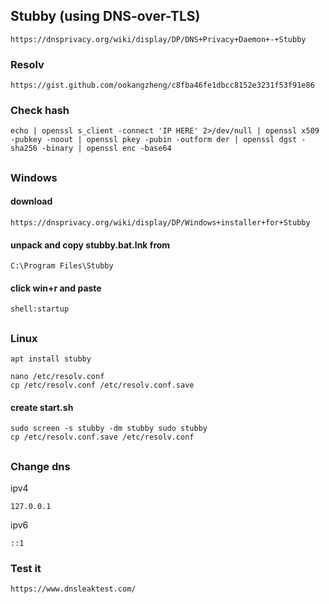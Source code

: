 ## Stubby (using DNS-over-TLS)

```
https://dnsprivacy.org/wiki/display/DP/DNS+Privacy+Daemon+-+Stubby
```

### Resolv

```
https://gist.github.com/ookangzheng/c8fba46fe1dbcc8152e3231f53f91e86
```

### Check hash

```
echo | openssl s_client -connect 'IP HERE' 2>/dev/null | openssl x509 -pubkey -noout | openssl pkey -pubin -outform der | openssl dgst -sha256 -binary | openssl enc -base64
```

##


### Windows

#### download
```
https://dnsprivacy.org/wiki/display/DP/Windows+installer+for+Stubby
```


#### unpack and copy stubby.bat.lnk from
```
C:\Program Files\Stubby
```

#### click win+r and paste
```
shell:startup
```

##

### Linux

```
apt install stubby
```

```
nano /etc/resolv.conf
cp /etc/resolv.conf /etc/resolv.conf.save
```

#### create start.sh

```
sudo screen -s stubby -dm stubby sudo stubby
cp /etc/resolv.conf.save /etc/resolv.conf
```

##

### Change dns

ipv4
```
127.0.0.1
```

ipv6
```
::1
```

### Test it

```
https://www.dnsleaktest.com/
```
